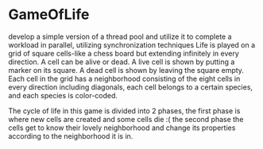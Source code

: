 # GameOfLife
develop a simple version of a thread pool and utilize it to complete a workload in parallel, utilizing synchronization techniques
Life is played on a grid of square cells-like a chess board but extending infinitely in every direction. A cell can be alive or dead. A live cell is shown by putting 
a marker on its square. A dead cell is shown by leaving the square empty. Each cell in the grid has a neighborhood consisting of the eight cells in every direction
including diagonals, each cell belongs to a certain species, and each species is color-coded.

The cycle of life in this game is divided into 2 phases, the first phase is where new cells are created and some cells die :( 
the second phase the cells get to know their lovely neighborhood and change its properties according to the neighborhood it is in.
